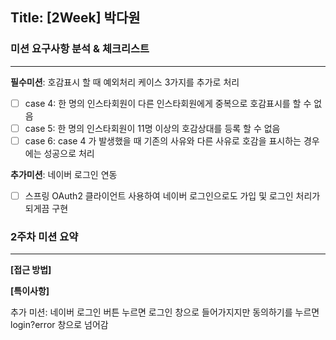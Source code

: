 ## Title: [2Week] 박다원

### 미션 요구사항 분석 & 체크리스트

---
**필수미션**: 호감표시 할 때 예외처리 케이스 3가지를 추가로 처리
- [ ] case 4: 한 명의 인스타회원이 다른 인스타회원에게 중복으로 호감표시를 할 수 없음
- [ ] case 5: 한 명의 인스타회원이 11명 이상의 호감상대를 등록 할 수 없음
- [ ] case 6: case 4 가 발생했을 때 기존의 사유와 다른 사유로 호감을 표시하는 경우에는 성공으로 처리

**추가미션**: 네이버 로그인 연동
- [ ] 스프링 OAuth2 클라이언트 사용하여 네이버 로그인으로도 가입 및 로그인 처리가 되게끔 구현


### 2주차 미션 요약

---

**[접근 방법]**





**[특이사항]**

추가 미션: 네이버 로그인 버튼 누르면 로그인 창으로 들어가지지만 동의하기를 누르면 login?error 창으로 넘어감 